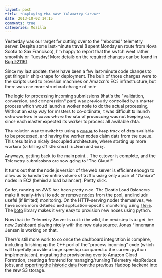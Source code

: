 ```yaml
---
layout: post
title: "Deploying the next Telemetry Server"
date: 2013-10-02 14:15
comments: true
categories: Mozilla
---
```


Yesterday was our target for cutting over to the "rebooted" telemetry server.
Despite some last-minute travel (I spent Monday en route from Nova Scotia to
San Francisco), I'm happy to report that the switch went rather smoothly on
Tuesday! More details on the required changes can be found in [Bug 921161][1].

Since my last update, there have been a few last-minute code changes to get
things in ship-shape for deployment. The bulk of those changes were to the
scripts used to provision machines on Amazon's EC2 infrastructure, but there
was one more structural change of note.

The logic for processing incoming submissions (that's the "validation,
conversion, and compression" part) was previously controlled by a master
process which would launch a worker node to do the actual processing. Without
an easy way for masters to co-ordinate, it was difficult to launch extra
workers in cases where the rate of processing was not keeping up, since each
master expected its worker to process all available data.

The solution was to switch to using a [queue][2] to keep track of data
available to be processed, and having the worker nodes claim data from the
queue. This results in a nicely decoupled architecture, where starting up more
workers (or killing off idle ones) is clean and easy.

Anyways, getting back to the main point... The cutover is complete, and the
Telemetry submissions are now going to "The Cloud!"

It turns out that the node.js version of the web server is efficient enough to
allow us to handle the entire volume of traffic using only a pair of "t1.micro"
nodes in EC2 (behind a load balancer).  Pretty slick.

So far, running on AWS has been pretty nice. The Elastic Load Balancers make it
nearly-trivial to add or remove nodes from the pool, and include useful (if
limited) monitoring. On the HTTP-serving nodes themselves, we have some more
detailed and application-specific monitoring using [Heka][3]. The [boto][4]
library makes it very easy to provision new nodes using python.

Now that the Telemetry Server is out in the wild, the next step is to get the
[new Dashboard][5] playing nicely with the new data source. Jonas Finnemann
Jensen is working on that.

There's still more work to do once the dashboard integration is complete,
including finishing up the C++ port of the "process incoming" code (which will
hopefully provide a large speedup compared to the current python
implementation), migrating the provisioning over to Amazon Cloud Formation,
creating a frontend for managing/running Telemetry MapReduce jobs, and
[exporting the historic data][6] from the previous Hadoop backend into the new
S3 storage.

[1]: https://bugzilla.mozilla.org/show_bug.cgi?id=921161
[2]: http://aws.amazon.com/sqs/
[3]: http://hekad.readthedocs.org/en/latest/
[4]: http://boto.s3.amazonaws.com/index.html
[5]: http://telemetry-dash.mozilla.org
[6]: https://bugzilla.mozilla.org/show_bug.cgi?id=922745

